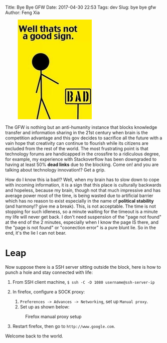 Title: Bye Bye GFW
Date: 2017-04-30 22:53
Tags: dev
Slug: bye bye gfw
Author: Feng Xia

<figure class="col l3 m3 s12">
  <img src="images/funny/gfw.jpg"/>
</figure>


The GFW is nothing but an anti-humanity instance that blocks knowledge
transfer and information sharing in the 21st century when brain is the
competition advantage and this gov decides to sacrifice all the future
with a vain hope that creativity can continue to flourish while its
citizens are excluded from the rest of the world. The most frustrating
point is that technology forums are handicapped in the crossfire to a
ridiculous degree, for example, my experience with Stackoverflow has
been downgraded to having at least 50% **dead links** due to the
blocking. Come on! and you are talking about technology innovation!?
Get a grip.

How do I know this ia bad!? Well, when my brain has to slow down to
cope with incoming information, it is a sign that this place is
culturally backwards and hopeless, because my brain, though not that
much impressive and has average power most of the time, is being
wasted due to artificial barrier which has no reason to exist
especially in the name of __political stability__ (and harmony!? give
me a break). This, is not acceptable. The time is not stopping for
such idleness, so a minute waiting for the timeout is a minute my life
will never get back. I don't need suspension of the "page not found"
at the end of the 2 minutes, especially when I know the page IS there,
and the "page is not found" or "coonection error" is a pure blunt
lie. So in the end, it's the lie I can not bear.

# Leap

Now suppose there is a SSH server sitting outside the block, here is
how to punch a hole and stay connected with life:

1. From SSH client machine, `$ ssh -C -D 1080 username@ssh-server-ip`
2. In firefox, configure a SOCK proxy:
    1. `Preferences -> Advances -> Networking`, set up `Manual proxy`.
    2. Set up as shown below:

    <figure class="s12 center"
        <img src="images/firefox%20manual%20proxy.png" />
        <figcaption>Firefox manual proxy setup</figcaption>
    </figure>
    
3. Restart firefox, then go to `http://www.google.com`.
    
Welcome back to the world.
